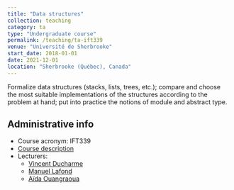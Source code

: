 ```yaml
---
title: "Data structures"
collection: teaching
category: ta
type: "Undergraduate course"
permalink: /teaching/ta-ift339
venue: "Université de Sherbrooke"
start_date: 2018-01-01
date: 2021-12-01
location: "Sherbrooke (Québec), Canada"
---
```


Formalize data structures (stacks, lists, trees, etc.); compare and choose the most suitable implementations of the structures according to the problem at hand; put into practice the notions of module and abstract type.

## Administrative info
- Course acronym: IFT339
- [Course description](https://www.usherbrooke.ca/admission/fiches-cours/IFT339)
- Lecturers:
  - [Vincent Ducharme](https://www.usherbrooke.ca/informatique/nous-joindre/personnel/personnel-professionnel/vincent-ducharme)
  - [Manuel Lafond](https://info.usherbrooke.ca/mlafond/)
  - [Aïda Ouangraoua](https://www.usherbrooke.ca/informatique/nous-joindre/personnel/corps-professoral/professeurs/aida-ouangraoua)
